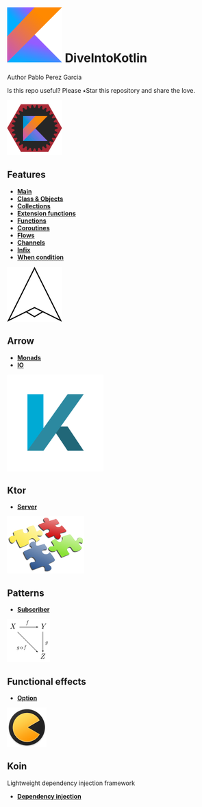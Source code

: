 # ![alt text](img/kotlin.png)  DiveIntoKotlin 

Author Pablo Perez Garcia 

Is this repo useful? Please ⭑Star this repository and share the love.

![alt text](img/features.png) 

## Features 

* **[Main](features/src/main/kotlin/another/package/Main.kt)**
* **[Class & Objects](features/src/main/kotlin/ClassAndObjects.kt)**
* **[Collections](features/src/main/kotlin/Collection.kt)**
* **[Extension functions](features/src/main/kotlin/ExtensionFunction.kt)**
* **[Functions](features/src/main/kotlin/Functions.kt)**
* **[Coroutines](features/src/main/kotlin/Coroutines.kt)**
* **[Flows](features/src/main/kotlin/Flows.kt)**
* **[Channels](features/src/main/kotlin/Channels.kt)**
* **[Infix](features/src/main/kotlin/Infix.kt)**
* **[When condition](features/src/main/kotlin/WhenCondition.kt)**

![alt text](img/arrow.png) 

## Arrow 
* **[Monads](features/src/main/kotlin/arrow/MonadsEffects.kt)**
* **[IO](features/src/main/kotlin/arrow/FunctionalEffects.kt)**

![alt text](img/ktor.png) 
## Ktor
* **[Server](features/src/main/kotlin/ktor/Server.kt)**

![alt text](img/design.png) 

## Patterns

* **[Subscriber](features/src/main/kotlin/patterns/PublisherClass.kt)**

![alt text](img/pure.png) 

## Functional effects

* **[Option](features/src/main/kotlin/monads/OptionMonad.kt)**

![alt text](img/koin.png) 

## Koin 

 Lightweight dependency injection framework
 
* **[Dependency injection](features/src/main/kotlin/di/DependencyInjection.kt)**
